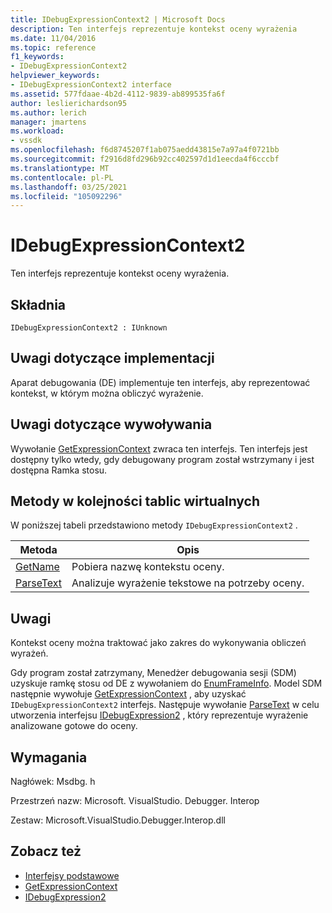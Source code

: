 ```yaml
---
title: IDebugExpressionContext2 | Microsoft Docs
description: Ten interfejs reprezentuje kontekst oceny wyrażenia
ms.date: 11/04/2016
ms.topic: reference
f1_keywords:
- IDebugExpressionContext2
helpviewer_keywords:
- IDebugExpressionContext2 interface
ms.assetid: 577fdaae-4b2d-4112-9839-ab899535fa6f
author: leslierichardson95
ms.author: lerich
manager: jmartens
ms.workload:
- vssdk
ms.openlocfilehash: f6d8745207f1ab075aedd43815e7a97a4f0721bb
ms.sourcegitcommit: f2916d8fd296b92cc402597d1d1eecda4f6cccbf
ms.translationtype: MT
ms.contentlocale: pl-PL
ms.lasthandoff: 03/25/2021
ms.locfileid: "105092296"
---
```

# <a name="idebugexpressioncontext2"></a>IDebugExpressionContext2
Ten interfejs reprezentuje kontekst oceny wyrażenia.

## <a name="syntax"></a>Składnia

```
IDebugExpressionContext2 : IUnknown
```

## <a name="notes-for-implementers"></a>Uwagi dotyczące implementacji
 Aparat debugowania (DE) implementuje ten interfejs, aby reprezentować kontekst, w którym można obliczyć wyrażenie.

## <a name="notes-for-callers"></a>Uwagi dotyczące wywoływania
 Wywołanie [GetExpressionContext](../../../extensibility/debugger/reference/idebugstackframe2-getexpressioncontext.md) zwraca ten interfejs. Ten interfejs jest dostępny tylko wtedy, gdy debugowany program został wstrzymany i jest dostępna Ramka stosu.

## <a name="methods-in-vtable-order"></a>Metody w kolejności tablic wirtualnych
 W poniższej tabeli przedstawiono metody `IDebugExpressionContext2` .

|Metoda|Opis|
|------------|-----------------|
|[GetName](../../../extensibility/debugger/reference/idebugexpressioncontext2-getname.md)|Pobiera nazwę kontekstu oceny.|
|[ParseText](../../../extensibility/debugger/reference/idebugexpressioncontext2-parsetext.md)|Analizuje wyrażenie tekstowe na potrzeby oceny.|

## <a name="remarks"></a>Uwagi
 Kontekst oceny można traktować jako zakres do wykonywania obliczeń wyrażeń.

 Gdy program został zatrzymany, Menedżer debugowania sesji (SDM) uzyskuje ramkę stosu od DE z wywołaniem do [EnumFrameInfo](../../../extensibility/debugger/reference/idebugthread2-enumframeinfo.md). Model SDM następnie wywołuje [GetExpressionContext](../../../extensibility/debugger/reference/idebugstackframe2-getexpressioncontext.md) , aby uzyskać `IDebugExpressionContext2` interfejs. Następuje wywołanie [ParseText](../../../extensibility/debugger/reference/idebugexpressioncontext2-parsetext.md) w celu utworzenia interfejsu [IDebugExpression2](../../../extensibility/debugger/reference/idebugexpression2.md) , który reprezentuje wyrażenie analizowane gotowe do oceny.

## <a name="requirements"></a>Wymagania
 Nagłówek: Msdbg. h

 Przestrzeń nazw: Microsoft. VisualStudio. Debugger. Interop

 Zestaw: Microsoft.VisualStudio.Debugger.Interop.dll

## <a name="see-also"></a>Zobacz też
- [Interfejsy podstawowe](../../../extensibility/debugger/reference/core-interfaces.md)
- [GetExpressionContext](../../../extensibility/debugger/reference/idebugstackframe2-getexpressioncontext.md)
- [IDebugExpression2](../../../extensibility/debugger/reference/idebugexpression2.md)
